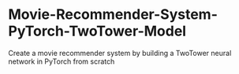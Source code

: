 # Movie-Recommender-System-PyTorch-TwoTower-Model
Create a movie recommender system by building a TwoTower neural network in PyTorch from scratch
